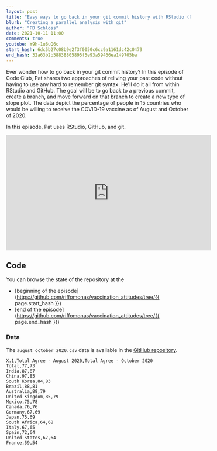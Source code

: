 ```yaml
---
layout: post
title: "Easy ways to go back in your git commit history with RStudio (CC153)"
blurb: "Creating a parallel analysis with git"
author: "PD Schloss"
date: 2021-10-11 11:00
comments: true
youtube: Y9h-1u6uQ6c
start_hash: 6dc5b27c08b9e2f3f0050c6cc9a1161dc42c0479
end_hash: 32a63b2b58838805895f5e93a59466ea149705ba
---
```


Ever wonder how to go back in your git commit history? In this episode of Code Club, Pat shares two approaches of reliving your past code without having to use any hard to remember git syntax. He'll do it all from within RStudio and GitHub. The goal will be to go back to a previous commit, create a branch, and move forward on that branch to create a new type of slope plot. The data depict the percentage of people in 15 countries who would be willing to receive the COVID-19 vaccine as of August and October of 2020.

In this episode, Pat uses RStudio, GitHub, and git.


<iframe style="margin: 0 auto;display:block;" width="560" height="315" src="https://www.youtube.com/embed/{{ page.youtube }}" frameborder="0" allow="accelerometer; autoplay; encrypted-media; gyroscope; picture-in-picture" allowfullscreen></iframe>


## Code

You can browse the state of the repository at the
* [beginning of the episode](https://github.com/riffomonas/vaccination_attitudes/tree/{{ page.start_hash }})
* [end of the episode](https://github.com/riffomonas/vaccination_attitudes/tree/{{ page.end_hash }})


### Data

The `august_october_2020.csv` data is available in the [GitHub repository](https://raw.githubusercontent.com/riffomonas/vaccination_attitudes/3f39b9e09618144874ced760c9a6332498e3a19c/august_october_2020.csv).

```
X.1,Total Agree - August 2020,Total Agree - October 2020
Total,77,73
India,87,87
China,97,85
South Korea,84,83
Brazil,88,81
Australia,88,79
United Kingdom,85,79
Mexico,75,78
Canada,76,76
Germany,67,69
Japan,75,69
South Africa,64,68
Italy,67,65
Spain,72,64
United States,67,64
France,59,54
```

